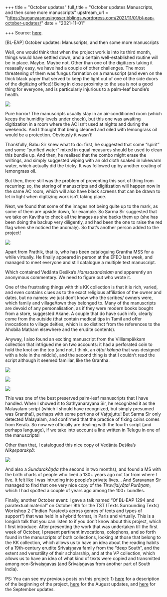 +++
title = "October updates"
full_title = "October updates Manuscripts, and then some more manuscripts"
upstream_url = "https://suganyasmusingsscribblings.wordpress.com/2021/11/01/bl-eap-october-updates/"
date = "2021-11-01"

+++
Source: [here](https://suganyasmusingsscribblings.wordpress.com/2021/11/01/bl-eap-october-updates/).

[BL-EAP] October updates: Manuscripts, and then some more manuscripts

Well, one would think that when the project work is into its third month, things would have settled down, and a certain well-established routine will be in place. Maybe. Maybe not. Other than one of the digitizers taking it reaaaally easy, we have had a couple of other challenges. The most threatening of them was fungus formation on a manuscript (and even on the thick black paper that served to keep the light out of one of the side doors of the digitizing office)! Being in close proximity to the sea is not a good thing for everyone, and is particularly injurious to a palm-leaf bundle’s health.

![](https://suganyasmusingsscribblings.files.wordpress.com/2021/11/img-20211021-wa0007.jpg?w=1024)

Pure horror! The manuscripts usually stay in an air-conditioned room (which keeps the humidity levels under check), but this one was awaiting digitization in a room where the AC isn’t used at nights and during the weekends. And I thought that being cleaned and oiled with lemongrass oil would be a protection. Obviously it wasn’t!

Thankfully, Babu Sir knew what to do: first, he suggested that some “spirit” and some “purified water” mixed in equal measures should be used to clean this bundle up. And then, he realised that the combo might erase the writings, and simply suggested wiping with an old cloth soaked in lukewarm water, which actually did the tricky. It was followed up by another coating of lemongrass oil.

But then, there still was the problem of preventing this sort of thing from recurring: so, the storing of manuscripts and digitization will happen now in the same AC room, which will also have black screens that can be drawn to let in light when digitizing work isn’t taking place.

Next, we found that some of the images not being quite up to the mark, as some of them are upside down, for example. So Sarma Sir suggested that we take on Kavitha to check all the images as she backs them up (she has been doing the backup very diligently, and had been the one to raise the red flag when she noticed the anomaly). So that’s another person added to the project!

![](https://suganyasmusingsscribblings.files.wordpress.com/2021/11/whatsapp-image-2021-11-01-at-7.20.49-am-3.jpeg?w=768)

Apart from Prathik, that is, who has been cataloguing Grantha MSS for a while virtually. He finally appeared in person at the EFEO last week, and managed to meet everyone and still catalogue a multiple text manuscript.

Which contained Vedānta Deśika’s *Haṃsasandeśam* and apparently an anonymous commentary. We need to figure out who wrote it.

One of the frustrating things with this KK collection is that it is rich, varied, and even contains clues as to the exact religious affiliation of the owner and dates, but no names: we just don’t know who the scribes/ owners were, which family and village/town they belonged to. Many of the manuscripts are devoid of any personalisation, as if they were modern books bought from a store, suggested Akane. A couple that do have such info, clearly come from the outside (that contain medical tips in Tamil and offer invocations to village deities, which is so distinct from the references to the Ahobila Maṭham elsewhere and the erudite contents).

Anyway, I also found an exciting manuscript from the Villiampākkam collection that intrigued me on two accounts: it had a perforated coin to hold the knot on the top (and not, I think, an *ōṭṭai kālaṇā* that was designed with a hole in the middle), and the second thing is that I couldn’t read the script although it seemed familiar, like the Grantha.

![](https://suganyasmusingsscribblings.files.wordpress.com/2021/11/whatsapp-image-2021-11-01-at-7.20.49-am-1.jpeg?w=768)

![](https://suganyasmusingsscribblings.files.wordpress.com/2021/11/whatsapp-image-2021-11-01-at-7.20.48-am-2.jpeg?w=840)

![](https://suganyasmusingsscribblings.files.wordpress.com/2021/11/whatsapp-image-2021-11-01-at-7.20.48-am-1.jpeg?w=1024)

This was one of the best preserved palm-leaf manuscripts that I have handled. When I showed it to Sathyanarayana Sir, he recognized it as the Malayalam script (which I should have recognized, but simply presumed was Grantha!), perhaps with some portions of Vaṭṭeḻuttu! But Sarma Sir only detected Malayalam, and confirmed that the practice of fixing coins comes from Kerala. So now we officially are dealing with the fourth script (and perhaps language), if we take into account a line written in Telugu in one of the manuscripts!

Other than that, I catalogued this nice copy of Vedānta Deśika’s *Nikṣeparakṣā*:

![](https://suganyasmusingsscribblings.files.wordpress.com/2021/11/whatsapp-image-2021-11-01-at-7.52.18-am.jpeg?w=1024)

And also a *Sundarakāṇḍa* (the second in two months), and found a MS with the birth charts of people who lived a 130+ years ago not far from where I live. It felt like I was intruding into people’s private lives… And Saravanan Sir managed to find that one very nice copy of the *Tiruviḷaiyāṭal Purāṇam*, which I had spotted a couple of years ago among the 100+ bundles.

Finally, another October event: I gave a talk named “Of BL-EAP 1294 and paratextual material” on October 9th for the TST (Texts Surrounding Texts) Workshop 2 (“Indian Paratexts across genres of texts and types of support”) that was held in a hybrid format, in Paris and virtually. This is a longish talk that you can listen to if you don’t know about this project, which I first introduce. After presenting the work that was undertaken till the first week of October, I present pertinent invocations, colophons, and so forth found in the manuscripts of both collections, looking at those that belong to the KK collection, which allows us to have an idea about the reading habits of a 19th-century erudite Śrīvaiṣṇava family from the “deep South”, and the extent and versatility of their scholarship, and at the VP collection, which allows us to have an idea of what kind of texts were copied and transmitted among non-Śrīvaiṣṇavas (and Śrīvaiṣṇavas from another part of South India).

PS: You can see my previous posts on this project: 1) [here](https://suganyasmusingsscribblings.wordpress.com/2021/08/02/bl-eap-beginning-work-on-a-british-library-endangered-archives-programme-project/) for a description of the beginning of the project, [here](https://suganyasmusingsscribblings.wordpress.com/2021/09/01/august-updates-on-my-bl-project/) for the August updates, and [here](https://suganyasmusingsscribblings.wordpress.com/2021/10/04/bl-eap-september-updates/) for the September updates.
